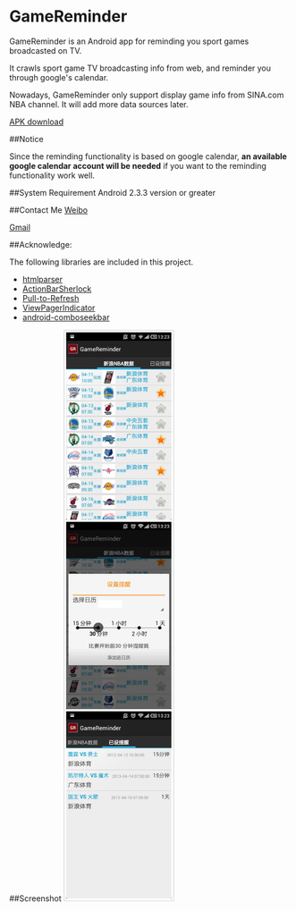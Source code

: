 GameReminder
============

GameReminder is an Android app for reminding you sport games broadcasted on TV.

It crawls sport game TV broadcasting info from web, and reminder you through google's calendar.

Nowadays, GameReminder only support display game info from SINA.com NBA channel. It will add more data sources later.

[APK download](http://github.com/dalang/gamereminder/raw/master/GameReminder.apk)

##Notice

Since the reminding functionality is based on google calendar, **an available google calendar account will be needed** if you want to the reminding functionality work well.

##System Requirement
Android 2.3.3 version or greater

##Contact Me
[Weibo](http://weibo.com/iDalang)

[Gmail](mailto:donguoxing@gmail.com)

##Acknowledge:<br/>

The following libraries are included in this project.

* [htmlparser](http://htmlparser.sourceforge.net/)
* [ActionBarSherlock](http://actionbarsherlock.com/)
* [Pull-to-Refresh](https://github.com/chrisbanes/Android-PullToRefresh)
* [ViewPagerIndicator](http://viewpagerindicator.com/)
* [android-comboseekbar](https://github.com/karabaralex/android-comboseekbar)

##Screenshot
![first img](http://github.com/dalang/gamereminder/raw/master/screenshot/01.jpg)
